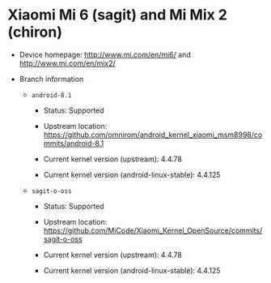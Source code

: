 # Xiaomi Mi 6 (sagit) and Mi Mix 2 (chiron)

* Device homepage: http://www.mi.com/en/mi6/ and http://www.mi.com/en/mix2/

* Branch information

  * `android-8.1`

    * Status: Supported

    * Upstream location: https://github.com/omnirom/android_kernel_xiaomi_msm8998/commits/android-8.1

    * Current kernel version (upstream): 4.4.78

    * Current kernel version (android-linux-stable): 4.4.125

  * `sagit-o-oss`

    * Status: Supported

    * Upstream location: https://github.com/MiCode/Xiaomi_Kernel_OpenSource/commits/sagit-o-oss

    * Current kernel version (upstream): 4.4.78

    * Current kernel version (android-linux-stable): 4.4.125
